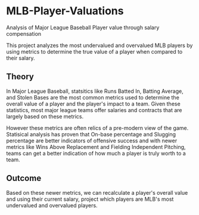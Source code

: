 # MLB-Player-Valuations
Analysis of Major League Baseball Player value through salary compensation

This project analyzes the most undervalued and overvalued MLB players by using metrics to determine the true value of a player when compared to their salary.

## Theory
In Major League Baseball, statsitics like Runs Batted In, Batting Average, and Stolen Bases are the most common metrics used to determine the overall value of a player and the player's impact to a team. Given these statistics, most major league teams offer salaries and contracts that are largely based on these metrics. 

However these metrics are often relics of a pre-modern view of the game. Statisical analysis has proven that On-base percentage and Slugging percentage are better indicators of offensive success and with newer metrics like Wins Above Replacement and Fielding Independent Pitching, teams can get a better indication of how much a player is truly worth to a team.

## Outcome
Based on these newer metrics, we can recalculate a player's overall value and using their current salary, project which players are MLB's most undervalued and overvalued players.
